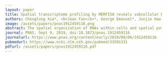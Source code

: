```yaml
---
layout: paper
title: Spatial transcriptome profiling by MERFISH reveals subcellular RNA compartmentalization and cell cycle-dependent gene expression
authors: Chenglong Xia*, <b>Jean Fan</b>*, George Emanuel*, Junjie Hao, and Xiaowei Zhuang
image: /assets/papers/pnas1912459116.png
abstract: The spatial organization of RNAs within cells and spatial patterning of cells within tissues play crucial roles in many biological processes. Here, we demonstrate that multiplexed error-robust FISH (MERFISH) can achieve near-genome-wide, spatially resolved RNA profiling of individual cells with high accuracy and high detection efficiency. Using this approach, we identified RNA species enriched in different subcellular compartments, observed transcriptionally distinct cell states corresponding to different cell-cycle phases, and revealed spatial patterning of transcriptionally distinct cells. Spatially resolved transcriptome quantification within cells further enabled RNA velocity and pseudotime analysis, which revealed numerous genes with cell cycle-dependent expression. We anticipate that spatially resolved transcriptome analysis will advance our understanding of the interplay between gene regulation and spatial context in biological systems.
journal: PNAS. Sept 9, 2019, doi:10.1073/pnas.1912459116
journalurl: https://www.pnas.org/content/early/2019/09/06/1912459116
pubmedurl: https://www.ncbi.nlm.nih.gov/pubmed/31501331
pdfurl: /assets/papers/pnas1912459116.pdf
---
```

